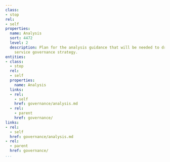 ```yaml
---
class:
- stop
rel:
- self
properties:
  name: Analysis
  sort: 4472
  level: 2
  description: Plan for the analysis guidance that will be needed to drive a wider
    service governance strategy.
entities:
- class:
  - stop
  rel:
  - self
  properties:
    name: Analysis
  links:
  - rel:
    - self
    href: governance/analysis.md
  - rel:
    - parent
    href: governance/
links:
- rel:
  - self
  href: governance/analysis.md
- rel:
  - parent
  href: governance/
...
```

